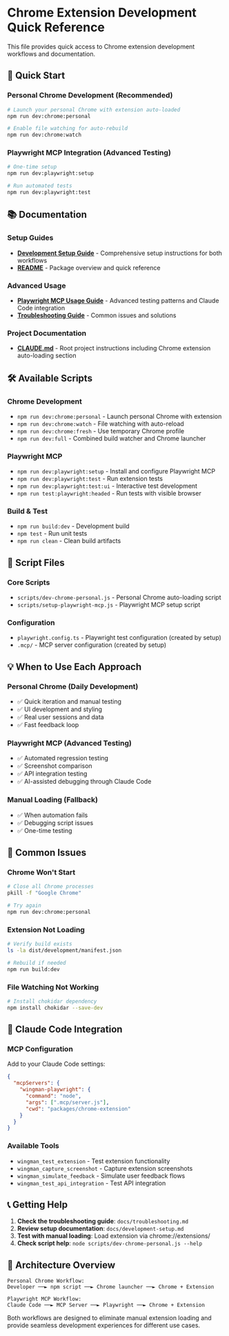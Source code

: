 # Chrome Extension Development Quick Reference

This file provides quick access to Chrome extension development workflows and documentation.

## 🚀 Quick Start

### Personal Chrome Development (Recommended)
```bash
# Launch your personal Chrome with extension auto-loaded
npm run dev:chrome:personal

# Enable file watching for auto-rebuild
npm run dev:chrome:watch
```

### Playwright MCP Integration (Advanced Testing)
```bash
# One-time setup
npm run dev:playwright:setup

# Run automated tests  
npm run dev:playwright:test
```

## 📚 Documentation

### Setup Guides
- **[Development Setup Guide](./docs/development-setup.md)** - Comprehensive setup instructions for both workflows
- **[README](./README.md)** - Package overview and quick reference

### Advanced Usage
- **[Playwright MCP Usage Guide](./docs/playwright-mcp-guide.md)** - Advanced testing patterns and Claude Code integration
- **[Troubleshooting Guide](./docs/troubleshooting.md)** - Common issues and solutions

### Project Documentation
- **[CLAUDE.md](../../CLAUDE.md)** - Root project instructions including Chrome extension auto-loading section

## 🛠️ Available Scripts

### Chrome Development
- `npm run dev:chrome:personal` - Launch personal Chrome with extension
- `npm run dev:chrome:watch` - File watching with auto-reload
- `npm run dev:chrome:fresh` - Use temporary Chrome profile
- `npm run dev:full` - Combined build watcher and Chrome launcher

### Playwright MCP
- `npm run dev:playwright:setup` - Install and configure Playwright MCP
- `npm run dev:playwright:test` - Run extension tests
- `npm run dev:playwright:test:ui` - Interactive test development
- `npm run test:playwright:headed` - Run tests with visible browser

### Build & Test
- `npm run build:dev` - Development build
- `npm test` - Run unit tests
- `npm run clean` - Clean build artifacts

## 🔧 Script Files

### Core Scripts
- `scripts/dev-chrome-personal.js` - Personal Chrome auto-loading script
- `scripts/setup-playwright-mcp.js` - Playwright MCP setup script

### Configuration
- `playwright.config.ts` - Playwright test configuration (created by setup)
- `.mcp/` - MCP server configuration (created by setup)

## 💡 When to Use Each Approach

### Personal Chrome (Daily Development)
- ✅ Quick iteration and manual testing
- ✅ UI development and styling
- ✅ Real user sessions and data
- ✅ Fast feedback loop

### Playwright MCP (Advanced Testing)
- ✅ Automated regression testing
- ✅ Screenshot comparison
- ✅ API integration testing
- ✅ AI-assisted debugging through Claude Code

### Manual Loading (Fallback)
- ✅ When automation fails
- ✅ Debugging script issues
- ✅ One-time testing

## 🐛 Common Issues

### Chrome Won't Start
```bash
# Close all Chrome processes
pkill -f "Google Chrome"

# Try again
npm run dev:chrome:personal
```

### Extension Not Loading
```bash
# Verify build exists
ls -la dist/development/manifest.json

# Rebuild if needed
npm run build:dev
```

### File Watching Not Working
```bash
# Install chokidar dependency
npm install chokidar --save-dev
```

## 🤝 Claude Code Integration

### MCP Configuration
Add to your Claude Code settings:
```json
{
  "mcpServers": {
    "wingman-playwright": {
      "command": "node",
      "args": [".mcp/server.js"],
      "cwd": "packages/chrome-extension"
    }
  }
}
```

### Available Tools
- `wingman_test_extension` - Test extension functionality
- `wingman_capture_screenshot` - Capture extension screenshots
- `wingman_simulate_feedback` - Simulate user feedback flows
- `wingman_test_api_integration` - Test API integration

## 📞 Getting Help

1. **Check the troubleshooting guide**: `docs/troubleshooting.md`
2. **Review setup documentation**: `docs/development-setup.md`
3. **Test with manual loading**: Load extension via chrome://extensions/
4. **Check script help**: `node scripts/dev-chrome-personal.js --help`

## 🎯 Architecture Overview

```
Personal Chrome Workflow:
Developer ──► npm script ──► Chrome launcher ──► Chrome + Extension

Playwright MCP Workflow:  
Claude Code ──► MCP Server ──► Playwright ──► Chrome + Extension
```

Both workflows are designed to eliminate manual extension loading and provide seamless development experiences for different use cases.